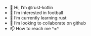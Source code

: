 - 👋 Hi, I’m @rust-kotlin
- 👀 I’m interested in football
- 🌱 I’m currently learning rust
- 💞️ I’m looking to collaborate on github
- 📫 How to reach me ^=^
